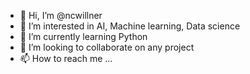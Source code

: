 - 👋 Hi, I’m @ncwillner
- 👀 I’m interested in AI, Machine learning, Data science
- 🌱 I’m currently learning Python
- 💞️ I’m looking to collaborate on any project
- 📫 How to reach me ...

<!---
ncwillner/ncwillner is a ✨ special ✨ repository because its `README.md` (this file) appears on your GitHub profile.
You can click the Preview link to take a look at your changes.
--->

